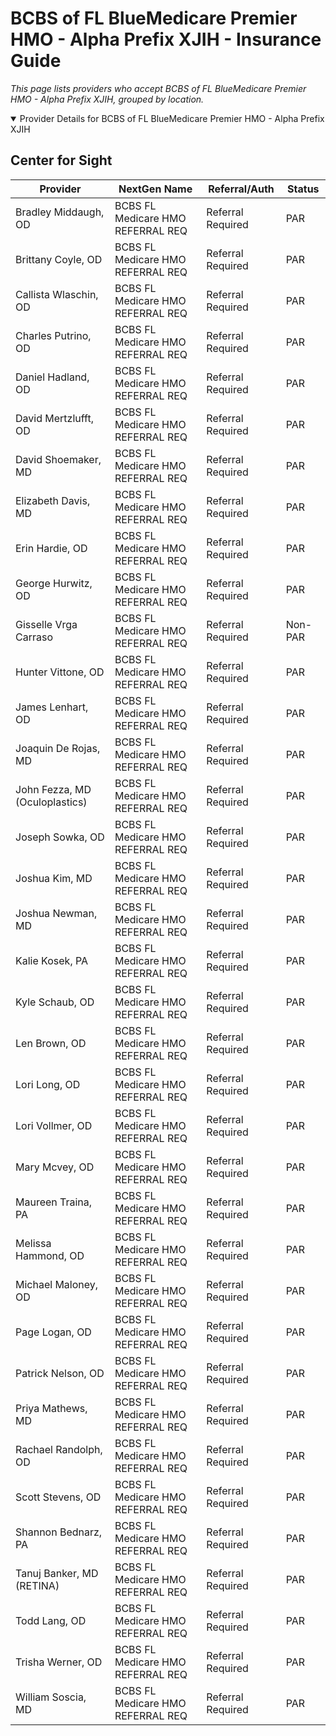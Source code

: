 # BCBS of FL BlueMedicare Premier HMO - Alpha Prefix XJIH - Insurance Guide

*This page lists providers who accept BCBS of FL BlueMedicare Premier HMO - Alpha Prefix XJIH, grouped by location.*

<details open><summary>Provider Details for BCBS of FL BlueMedicare Premier HMO - Alpha Prefix XJIH</summary>

## Center for Sight

| Provider | NextGen Name | Referral/Auth | Status |
|----------|-------------|--------------|--------|
| Bradley Middaugh, OD | BCBS FL Medicare HMO REFERRAL REQ | Referral Required | PAR |
| Brittany Coyle, OD | BCBS FL Medicare HMO REFERRAL REQ | Referral Required | PAR |
| Callista Wlaschin, OD | BCBS FL Medicare HMO REFERRAL REQ | Referral Required | PAR |
| Charles Putrino, OD | BCBS FL Medicare HMO REFERRAL REQ | Referral Required | PAR |
| Daniel Hadland, OD | BCBS FL Medicare HMO REFERRAL REQ | Referral Required | PAR |
| David Mertzlufft, OD | BCBS FL Medicare HMO REFERRAL REQ | Referral Required | PAR |
| David Shoemaker, MD | BCBS FL Medicare HMO REFERRAL REQ | Referral Required | PAR |
| Elizabeth Davis, MD | BCBS FL Medicare HMO REFERRAL REQ | Referral Required | PAR |
| Erin Hardie, OD | BCBS FL Medicare HMO REFERRAL REQ | Referral Required | PAR |
| George Hurwitz, OD | BCBS FL Medicare HMO REFERRAL REQ | Referral Required | PAR |
| Gisselle Vrga Carraso | BCBS FL Medicare HMO REFERRAL REQ | Referral Required | Non-PAR |
| Hunter Vittone, OD | BCBS FL Medicare HMO REFERRAL REQ | Referral Required | PAR |
| James Lenhart, OD | BCBS FL Medicare HMO REFERRAL REQ | Referral Required | PAR |
| Joaquin De Rojas, MD | BCBS FL Medicare HMO REFERRAL REQ | Referral Required | PAR |
| John Fezza, MD (Oculoplastics) | BCBS FL Medicare HMO REFERRAL REQ | Referral Required | PAR |
| Joseph Sowka, OD | BCBS FL Medicare HMO REFERRAL REQ | Referral Required | PAR |
| Joshua Kim, MD | BCBS FL Medicare HMO REFERRAL REQ | Referral Required | PAR |
| Joshua Newman, MD | BCBS FL Medicare HMO REFERRAL REQ | Referral Required | PAR |
| Kalie Kosek, PA | BCBS FL Medicare HMO REFERRAL REQ | Referral Required | PAR |
| Kyle Schaub, OD | BCBS FL Medicare HMO REFERRAL REQ | Referral Required | PAR |
| Len Brown, OD | BCBS FL Medicare HMO REFERRAL REQ | Referral Required | PAR |
| Lori Long, OD | BCBS FL Medicare HMO REFERRAL REQ | Referral Required | PAR |
| Lori Vollmer, OD | BCBS FL Medicare HMO REFERRAL REQ | Referral Required | PAR |
| Mary Mcvey, OD | BCBS FL Medicare HMO REFERRAL REQ | Referral Required | PAR |
| Maureen Traina, PA | BCBS FL Medicare HMO REFERRAL REQ | Referral Required | PAR |
| Melissa Hammond, OD | BCBS FL Medicare HMO REFERRAL REQ | Referral Required | PAR |
| Michael Maloney, OD | BCBS FL Medicare HMO REFERRAL REQ | Referral Required | PAR |
| Page Logan, OD | BCBS FL Medicare HMO REFERRAL REQ | Referral Required | PAR |
| Patrick Nelson, OD | BCBS FL Medicare HMO REFERRAL REQ | Referral Required | PAR |
| Priya Mathews, MD | BCBS FL Medicare HMO REFERRAL REQ | Referral Required | PAR |
| Rachael Randolph, OD | BCBS FL Medicare HMO REFERRAL REQ | Referral Required | PAR |
| Scott Stevens, OD | BCBS FL Medicare HMO REFERRAL REQ | Referral Required | PAR |
| Shannon Bednarz, PA | BCBS FL Medicare HMO REFERRAL REQ | Referral Required | PAR |
| Tanuj Banker, MD (RETINA) | BCBS FL Medicare HMO REFERRAL REQ | Referral Required | PAR |
| Todd Lang, OD | BCBS FL Medicare HMO REFERRAL REQ | Referral Required | PAR |
| Trisha Werner, OD | BCBS FL Medicare HMO REFERRAL REQ | Referral Required | PAR |
| William Soscia, MD | BCBS FL Medicare HMO REFERRAL REQ | Referral Required | PAR |

</details>

